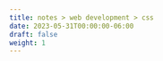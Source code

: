 ```yaml
---
title: notes > web development > css
date: 2023-05-31T00:00:00-06:00
draft: false
weight: 1
---
```

